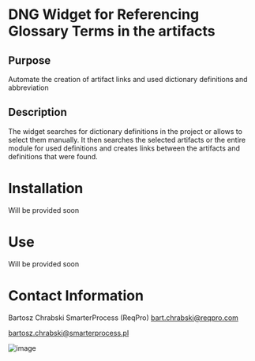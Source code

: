 # DNG Widget for Referencing Glossary Terms in the artifacts

## Purpose
Automate the creation of artifact links and used dictionary definitions and abbreviation

## Description
The widget searches for dictionary definitions in the project or allows to select them manually. It then searches the selected artifacts or the entire module for used definitions and creates links between the artifacts and definitions that were found.

# Installation
Will be provided soon

# Use
Will be provided soon

# Contact Information
Bartosz Chrabski
SmarterProcess (ReqPro)
[bart.chrabski@reqpro.com](mailto:bart.chrabski@reqpro.com)

[bartosz.chrabski@smarterprocess.pl](mailto:bartosz.chrabski@smarterprocess.pl)

![image](https://user-images.githubusercontent.com/5138935/139852688-8cae643a-6317-48ea-85a0-c382872ccade.png)
